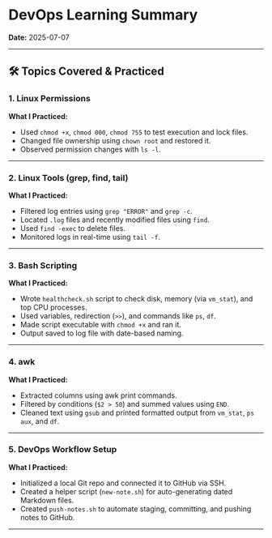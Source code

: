 # DevOps Learning Summary  
**Date:** 2025-07-07  

---

## 🛠 Topics Covered & Practiced

### 1. Linux Permissions  
**What I Practiced:**  
- Used `chmod +x`, `chmod 000`, `chmod 755` to test execution and lock files.  
- Changed file ownership using `chown root` and restored it.  
- Observed permission changes with `ls -l`.

---

### 2. Linux Tools (grep, find, tail)  
**What I Practiced:**  
- Filtered log entries using `grep "ERROR"` and `grep -c`.  
- Located `.log` files and recently modified files using `find`.  
- Used `find -exec` to delete files.  
- Monitored logs in real-time using `tail -f`.

---

### 3. Bash Scripting  
**What I Practiced:**  
- Wrote `healthcheck.sh` script to check disk, memory (via `vm_stat`), and top CPU processes.  
- Used variables, redirection (`>>`), and commands like `ps`, `df`.  
- Made script executable with `chmod +x` and ran it.  
- Output saved to log file with date-based naming.

---

### 4. awk  
**What I Practiced:**  
- Extracted columns using awk print commands.  
- Filtered by conditions (`$2 > 50`) and summed values using `END`.  
- Cleaned text using `gsub` and printed formatted output from `vm_stat`, `ps aux`, and `df`.

---

### 5. DevOps Workflow Setup  
**What I Practiced:**  
- Initialized a local Git repo and connected it to GitHub via SSH.  
- Created a helper script (`new-note.sh`) for auto-generating dated Markdown files.  
- Created `push-notes.sh` to automate staging, committing, and pushing notes to GitHub.

---
